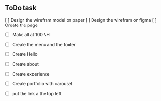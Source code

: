 ## ToDo task

[ ] Design the wirefram model on paper 
[ ] Design the wirefram on figma 
[ ] Create the page 
   - [ ] Make all at 100 VH 
   - [ ] Create the menu and the footer 
   - [ ] Create Hello 
   - [ ] Create about
   - [ ] Create experience
   - [ ] Create portfolio with carousel
   - [ ] put the link a the top left 


